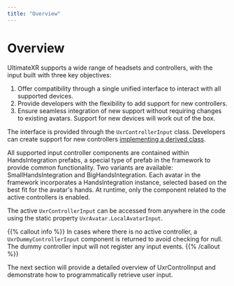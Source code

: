 ```yaml
---
title: "Overview"
---
```


# Overview

UltimateXR supports a wide range of headsets and controllers, with the input built with three key objectives:

1. Offer compatibility through a single unified interface to interact with all supported devices.
2. Provide developers with the flexibility to add support for new controllers.
3. Ensure seamless integration of new support without requiring changes to existing avatars. Support for new devices will work out of the box.

The interface is provided through the `UxrControllerInput` class.
Developers can create support for new controllers [implementing a derived class](/docs/programming-guide/architecture-extending-ultimatexr#new-device-support).

All supported input controller components are contained within HandsIntegration prefabs, a special type of prefab in the framework to provide common functionality. Two variants are available: SmallHandsIntegration and BigHandsIntegration. Each avatar in the framework incorporates a HandsIntegration instance, selected based on the best fit for the avatar's hands. At runtime, only the component related to the active controllers is enabled.

The active `UxrControllerInput` can be accessed from anywhere in the code using the static property `UxrAvatar.LocalAvatarInput`.

{{% callout info %}}
In cases where there is no active controller, a `UxrDummyControllerInput` component is returned to avoid checking for null. The dummy controller input will not register any input events.
{{% /callout %}}

The next section will provide a detailed overview of UxrControlInput and demonstrate how to programmatically retrieve user input.


